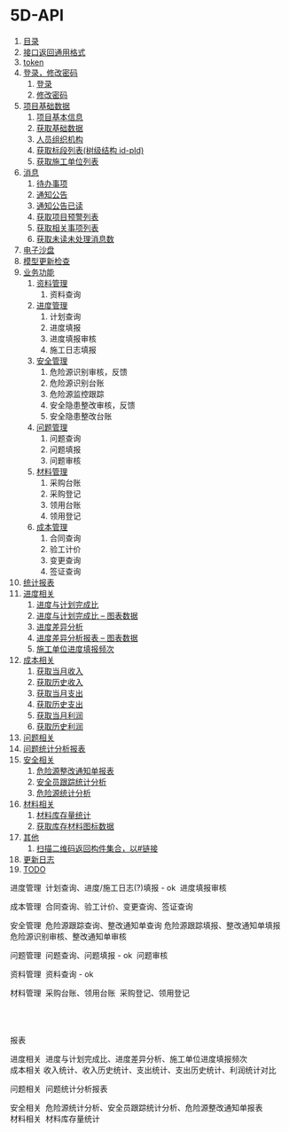 # 5D-API



1. [目录](README.md)
2. [接口返回通用格式](api/接口返回通用格式.md)
3. [token](api/token.md)
4. [登录，修改密码](api/login/README.md)
    1. [登录](api/login/login.md)
    1. [修改密码](api/login/changePwd.md)
5. [项目基础数据](api/project/README.md)
    1. [项目基本信息](api/project/getProjectInfo.md)
    1. [获取基础数据](api/project/getBaseData.md)
    1. [人员组织机构](api/project/getOrganizatioNew.md)
    1. [获取标段列表(树级结构 id-pId)](api/project/getSectionList.md)
    1. [获取施工单位列表](api/project/getConstUnitList.md)
6. [消息](api/message/README.md)
    1. [待办事项](api/message/getTODOs.md)
    1. [通知公告](api/message/getNotices.md)
    1. [通知公告已读](api/message/updateNotice.md)
    1. [获取项目预警列表](api/message/GetWarnings.md)
    1. [获取相关事项列表](api/message/GetRelevants.md)
    1. [获取未读未处理消息数](api/message/GetMessageNum.md)
7. [电子沙盘](api/bim/README.md)
  8. [模型更新检查](api/bim/checkModels.md)
9. [业务功能](api/business/README.md)
      1. [资料管理](api/business/DocumentMng/README.md)
         1. 资料查询
      2. [进度管理](api/business/Progress/README.md)
         1. 计划查询
         2. 进度填报 
         3. 进度填报审核
         4. 施工日志填报 
      3. [安全管理](api/business/SafeWork/README.md)
         1. 危险源识别审核，反馈
         2. 危险源识别台账
         3. 危险源监控跟踪
         4. 安全隐患整改审核，反馈
         5. 安全隐患整改台账
      4. [问题管理](api/business/Problem/README.md)
         1. 问题查询
         2. 问题填报
         3. 问题审核
      5. [材料管理](api/business/MaterialMng/README.md) 
         1. 采购台账
         2. 采购登记
         3. 领用台账   
         4. 领用登记
      6. [成本管理](api/business/CostMng/README.md)
         1. 合同查询
         2. 验工计价
         3. 变更查询
         4. 签证查询
10. [统计报表](api/chart/README.md)
  11. [进度相关](api/chart/Progress/README.md)
        1. [进度与计划完成比](api/chart/Progress/GetScheduleCompletionRatio.md)
        1. [进度与计划完成比 – 图表数据](api/chart/Progress/GetScheduleCompletionRatioCharts.md)
        1. [进度差异分析](api/chart/Progress/GetScheduleVarianceAnalysis.md)
        1. [进度差异分析报表 – 图表数据](api/chart/Progress/GetScheduleVarianceAnalysisCharts.md)
        1. [施工单位进度填报频次](api/chart/Progress/GetUnitFrequencyOfFilling.md)
  12. [成本相关](api/chart/Cost/README.md)
        1. [获取当月收入](api/chart/Cost/GetIncomeStatistics.md)
        1. [获取历史收入](api/chart/Cost/GetIncomeHistory.md)
        1. [获取当月支出](api/chart/Cost/GetExpenditureStatistics.md)
        1. [获取历史支出](api/chart/Cost/GetExpenditureHistory.md)
        1. [获取当月利润](api/chart/Cost/GetProfitStatistics.md)
        1. [获取历史利润](api/chart/Cost/GetProfitHistory.md)
  13. [问题相关](api/chart/Problem/README.md)
   14. [问题统计分析报表](api/chart/Problem/GetStatisticalAnalysisReport.md)
  15. [安全相关](api/chart/Safework/README.md)
        1. [危险源整改通知单报表](api/chart/Safework/GetRiskSourceRectificationNotice.md)
        1. [安全员跟踪统计分析](api/chart/Safework/GetTrackingStatisticalOfSecurityPersonnel.md)
        1. [危险源统计分析](api/chart/Safework/GetStatisticalAnalysisOfHazardSources.md)
  16. [材料相关](api/chart/Material/README.md)
        1. [材料库存量统计](api/chart/Material/GetMaterialIinventoryStatistics.md)
        1. [获取库存材料图标数据](api/chart/Material/GetMaterialStockRecord.md)
17. [其他](api/other/README.md)
	1. [扫描二维码返回构件集合，以#链接](api/other/GetActorIDsByQrNumber.md)
18. [更新日志](log.md)
19. [TODO](TODO.md)



进度管理
​    计划查询、进度/施工日志(?)填报  - ok
​	进度填报审核

成本管理
​    合同查询、验工计价、变更查询、签证查询

安全管理
​	危险源跟踪查询、整改通知单查询
​	危险源跟踪填报、整改通知单填报
​	危险源识别审核、整改通知单审核

问题管理
​    问题查询、问题填报 - ok
​	问题审核

资料管理
​	资料查询 - ok

材料管理 
​	采购台账、领用台账
​	采购登记、领用登记
​	
​	


​	
​	
报表

进度相关
​	进度与计划完成比、进度差异分析、施工单位进度填报频次
​	
成本相关
​	收入统计、收入历史统计、支出统计、支出历史统计、利润统计对比

问题相关
​	问题统计分析报表

安全相关
​	危险源统计分析、安全员跟踪统计分析、危险源整改通知单报表
​	
材料相关
​	材料库存量统计